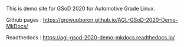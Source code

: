 This is demo site for GSoD 2020 for Automotive Grade Linux.

Github pages : https://growupboron.github.io/AGL-GSoD-2020-Demo-MkDocs/

Readthedocs : https://agl-gsod-2020-demo-mkdocs.readthedocs.io/
